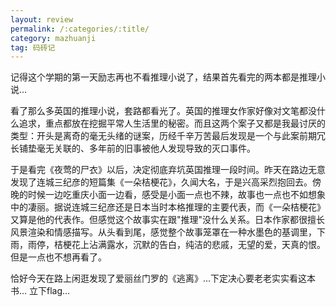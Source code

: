 ```yaml
---
layout: review
permalink: /:categories/:title/
category: mazhuanji
tag: 码砖记
---
```


记得这个学期的第一天励志再也不看推理小说了，结果首先看完的两本都是推理小说…

看了那么多英国的推理小说，套路都看光了。英国的推理女作家好像对文笔都没什么追求，重点都放在挖掘平常人生活里的秘密。而且这两个案子又都是我最讨厌的类型：开头是离奇的毫无头绪的谜案，历经千辛万苦最后发现是一个与此案前期冗长铺垫毫无关联的、多年前的旧事被他人发现导致的灭口事件。

于是看完《夜莺的尸衣》以后，决定彻底弃坑英国推理一段时间。昨天在路边无意发现了连城三纪彦的短篇集《一朵桔梗花》，久闻大名，于是兴高采烈抱回去。傍晚的时候一边吃重庆小面一边看，感受是小面一点也不辣，故事也一点也不如想象中的凄丽。据说连城三纪彦还是日本当时本格推理的主要代表，而《一朵桔梗花》又算是他的代表作。但感觉这个故事实在跟"推理"没什么关系。日本作家都很擅长风景渲染和情感描写。从头看到尾，感觉整个故事笼罩在一种水墨色的基调里，下雨，雨停，桔梗花上沾满露水，沉默的告白，纯洁的悲戚，无望的爱，天真的恨。但是一点也不想再看了。

恰好今天在路上闲逛发现了爱丽丝门罗的《逃离》…下定决心要老老实实看这本书… 立下flag…

